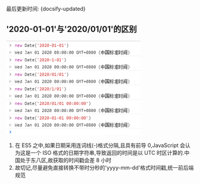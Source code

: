 最后更新时间: {docsify-updated}

## '2020-01-01'与'2020/01/01'的区别

![JS时间转换需注意的问题1](.\static\img\JS时间转换需注意的问题\JS时间转换需注意的问题1.png)

1. 在 ES5 之中,如果日期采用连词线(-)格式分隔,且具有前导 0,JavaScript 会认为这是一个 ISO 格式的日期字符串,导致返回的时间是以 UTC 时区计算的.中国处于东八区,故获取的时间戳会差 8 小时
2. 故切记,尽量避免直接转换不带时分秒的'yyyy-mm-dd'格式时间戳,统一前后端规范
